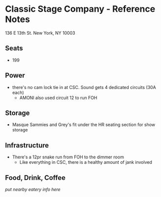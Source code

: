 # Classic Stage Company - Reference Notes
136 E 13th St.
New York, NY 10003

## Seats
* 199

## Power
* there's no cam lock tie in at CSC. Sound gets 4 dedicated circuits (30A each)
    * AMONI also used circuit 12 to run FOH

## Storage
* Masque Sammies and Grey's fit under the HR seating section for show storage

## Infrastructure
* There's a 12pr snake run from FOH to the dimmer room
    * Like everything in CSC, there is a healthy amount of jank involved

## Food, Drink, Coffee
*put nearby eatery info here*